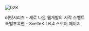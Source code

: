 ![028](https://github.com/user-attachments/assets/6437f7a0-affc-4c54-a2dd-e6dad3d4e556)

러빗시리즈 - 새로 나온 웹개발의 시작 스벨트<br>
특별부록편 - SvelteKit
B.4 스토어 페이지

